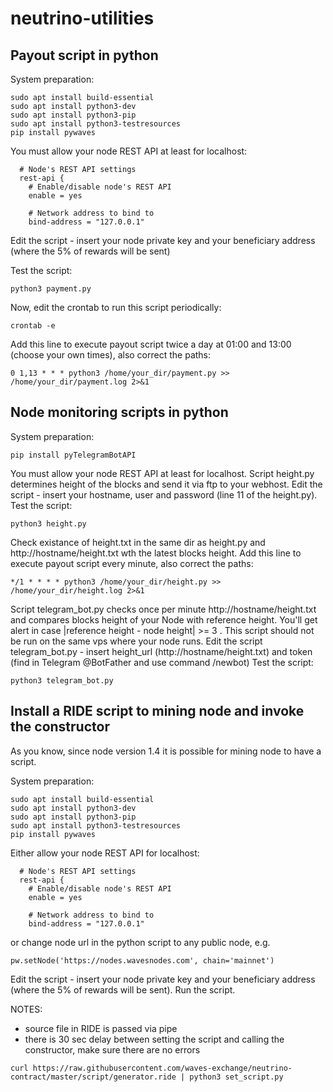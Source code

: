 # neutrino-utilities

## Payout script in python
System preparation:
```
sudo apt install build-essential
sudo apt install python3-dev
sudo apt install python3-pip
sudo apt install python3-testresources
pip install pywaves
```

You must allow your node REST API at least for localhost:
```
  # Node's REST API settings
  rest-api {
    # Enable/disable node's REST API
    enable = yes

    # Network address to bind to
    bind-address = "127.0.0.1"
```
Edit the script - insert your node private key and your beneficiary address (where the 5% of rewards will be sent)

Test the script:
```
python3 payment.py
```
Now, edit the crontab to run this script periodically:
```
crontab -e
```
Add this line to execute payout script twice a day at 01:00 and 13:00 (choose your own times), also correct the paths:
```
0 1,13 * * * python3 /home/your_dir/payment.py >> /home/your_dir/payment.log 2>&1
```
## Node monitoring scripts in python
System preparation:
```
pip install pyTelegramBotAPI
```
You must allow your node REST API at least for localhost. 
Script height.py determines height of the blocks and send it via ftp to your webhost.
Edit the script - insert your hostname, user and password (line 11 of the height.py).
Test the script:
```
python3 height.py
```
Check existance of height.txt in the same dir as height.py and http://hostname/height.txt wth the latest blocks height.
Add this line to execute payout script every minute, also correct the paths:
```
*/1 * * * * python3 /home/your_dir/height.py >> /home/your_dir/height.log 2>&1
```
Script telegram_bot.py checks once per minute http://hostname/height.txt and compares blocks height of your Node with reference height. You'll get alert in case |reference height - node height| >= 3 . This script should not be run on the same vps where your node runs.
Edit the script telegram_bot.py - insert height_url (http://hostname/height.txt) and token (find in Telegram @BotFather and use command /newbot)
Test the script:
```
python3 telegram_bot.py
```

## Install a RIDE script to mining node and invoke the constructor
As you know, since node version 1.4 it is possible for mining node to have a script.


System preparation:
```
sudo apt install build-essential
sudo apt install python3-dev
sudo apt install python3-pip
sudo apt install python3-testresources
pip install pywaves
```

Either allow your node REST API for localhost:
```
  # Node's REST API settings
  rest-api {
    # Enable/disable node's REST API
    enable = yes

    # Network address to bind to
    bind-address = "127.0.0.1"
```
or change node url in the python script to any public node, e.g.
```
pw.setNode('https://nodes.wavesnodes.com', chain='mainnet')
```
Edit the script - insert your node private key and your beneficiary address (where the 5% of rewards will be sent).
Run the script.

NOTES:
* source file in RIDE is passed via pipe
* there is 30 sec delay between setting the script and calling the constructor, make sure there are no errors
```
curl https://raw.githubusercontent.com/waves-exchange/neutrino-contract/master/script/generator.ride | python3 set_script.py
```
